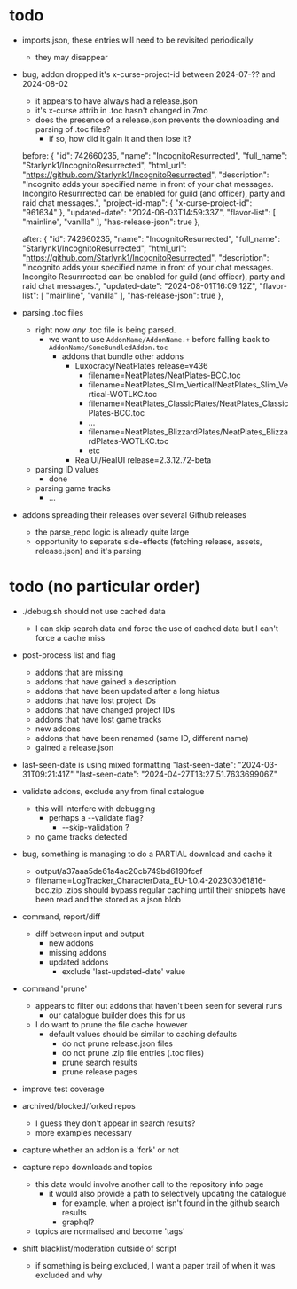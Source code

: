# todo 

* imports.json, these entries will need to be revisited periodically
    - they may disappear

* bug, addon dropped it's x-curse-project-id between 2024-07-?? and 2024-08-02
    - it appears to have always had a release.json
    - it's x-curse attrib in .toc hasn't changed in 7mo
    - does the presence of a release.json prevents the downloading and parsing of .toc files?
        - if so, how did it gain it and then lose it?

    before:
	{
		"id": 742660235,
		"name": "IncognitoResurrected",
		"full_name": "Starlynk1/IncognitoResurrected",
		"html_url": "https://github.com/Starlynk1/IncognitoResurrected",
		"description": "Incognito adds your specified name in front of your chat messages. Incongito Resurrrected can be enabled for guild (and officer), party and raid chat messages.",
		"project-id-map": {
			"x-curse-project-id": "961634"
		},
		"updated-date": "2024-06-03T14:59:33Z",
		"flavor-list": [
			"mainline",
			"vanilla"
		],
		"has-release-json": true
	},
	
	after:
	{
		"id": 742660235,
		"name": "IncognitoResurrected",
		"full_name": "Starlynk1/IncognitoResurrected",
		"html_url": "https://github.com/Starlynk1/IncognitoResurrected",
		"description": "Incognito adds your specified name in front of your chat messages. Incongito Resurrrected can be enabled for guild (and officer), party and raid chat messages.",
		"updated-date": "2024-08-01T16:09:12Z",
		"flavor-list": [
			"mainline",
			"vanilla"
		],
		"has-release-json": true
	},

* parsing .toc files
    - right now *any* .toc file is being parsed.
        - we want to use `AddonName/AddonName.+` before falling back to `AddonName/SomeBundledAddon.toc`
            - addons that bundle other addons
                - Luxocracy/NeatPlates release=v436
                    - filename=NeatPlates/NeatPlates-BCC.toc
                    - filename=NeatPlates_Slim_Vertical/NeatPlates_Slim_Vertical-WOTLKC.toc
                    - filename=NeatPlates_ClassicPlates/NeatPlates_ClassicPlates-BCC.toc
                    - ...
                    - filename=NeatPlates_BlizzardPlates/NeatPlates_BlizzardPlates-WOTLKC.toc
                    - etc
                - RealUI/RealUI release=2.3.12.72-beta
    - parsing ID values
        - done
    - parsing game tracks
        - ...

* addons spreading their releases over several Github releases
    - the parse_repo logic is already quite large
    - opportunity to separate side-effects (fetching release, assets, release.json) and it's parsing

# todo (no particular order)

* ./debug.sh should not use cached data
    - I can skip search data and force the use of cached data but I can't force a cache miss

* post-process list and flag
    - addons that are missing
    - addons that have gained a description
    - addons that have been updated after a long hiatus
    - addons that have lost project IDs
    - addons that have changed project IDs
    - addons that have lost game tracks
    - new addons
    - addons that have been renamed (same ID, different name)
    - gained a release.json

* last-seen-date is using mixed formatting
    "last-seen-date": "2024-03-31T09:21:41Z"
    "last-seen-date": "2024-04-27T13:27:51.763369906Z"

* validate addons, exclude any from final catalogue
    - this will interfere with debugging
        - perhaps a --validate flag?
            - --skip-validation ?
    - no game tracks detected

* bug, something is managing to do a PARTIAL download and cache it
    - output/a37aaa5de61a4ac20cb749bd6190fcef
    - filename=LogTracker_CharacterData_EU-1.0.4-202303061816-bcc.zip
    .zips should bypass regular caching until their snippets have been read and the stored as a json blob

* command, report/diff
    - diff between input and output
        - new addons
        - missing addons
        - updated addons
            - exclude 'last-updated-date' value

* command 'prune'
    - appears to filter out addons that haven't been seen for several runs
        - our catalogue builder does this for us
    - I do want to prune the file cache however
        - default values should be similar to caching defaults
            - do not prune release.json files
            - do not prune .zip file entries (.toc files)
            - prune search results
            - prune release pages

* improve test coverage

* archived/blocked/forked repos
    - I guess they don't appear in search results?
    - more examples necessary

* capture whether an addon is a 'fork' or not

* capture repo downloads and topics
    - this data would involve another call to the repository info page
        - it would also provide a path to selectively updating the catalogue
            - for example, when a project isn't found in the github search results 
            - graphql?
    - topics are normalised and become 'tags'

* shift blacklist/moderation outside of script
    - if something is being excluded, I want a paper trail of when it was excluded and why

